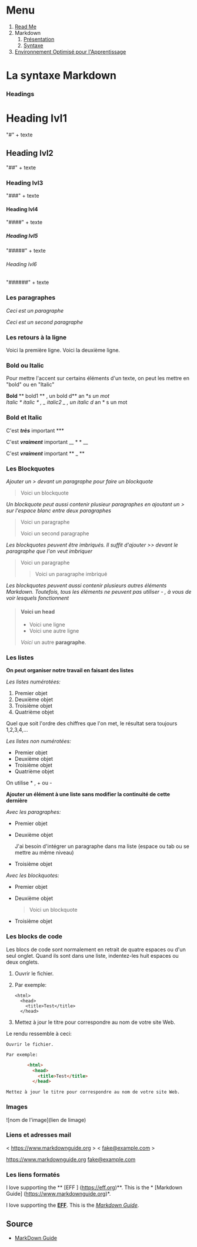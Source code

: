 # Menu
1. [Read Me](https://github.com/kevin-labtani/exercice-markdown)
1. Markdown
    1. [Présentation](https://github.com/kevin-labtani/exercice-markdown/blob/master/Markdown.md)
    1. [Syntaxe](https://github.com/kevin-labtani/exercice-markdown/blob/master/Markdown-Syntaxe.md)
1. [Environnement Optimisé pour l'Apprentissage](https://github.com/kevin-labtani/exercice-markdown/blob/master/EOA.md)


# La syntaxe Markdown


### Headings

# Heading lvl1 
"#" + texte

## Heading lvl2
"##" + texte

### Heading lvl3
"###" + texte

#### Heading lvl4
"####" + texte

##### Heading lvl5
"#####" + texte

###### Heading lvl6
"######" + texte


### Les paragraphes

*Ceci est un paragraphe*

*Ceci est un second paragraphe*


### Les retours à la ligne

Voici la première ligne.
Voici la deuxième ligne.


### Bold ou Italic

Pour mettre l'accent sur certains éléments d'un texte, on peut les mettre en "bold" ou en "Italic"

**Bold**   ** bold1 ** , un bold d** an **s un mot  
*Italic*   * italic * , _ italic2 _ , un italic d* an * s un mot


### Bold et Italic

C'est ***très*** important  ***

C'est __*vraiment*__ important    __ * * __

C'est **_vraiment_** important   ** _ **


### Les Blockquotes

*Ajouter un > devant un paragraphe pour faire un blockquote*

> Voici un blockquote

*Un blockquote peut aussi contenir plusieur paragraphes en ajoutant un > sur l'espace blanc entre deux paragraphes*

> Voici un paragraphe
>
> Voici un second paragraphe

*Les blockquotes peuvent être imbriqués. Il suffit d'ajouter >> devant le paragraphe que l'on veut imbriquer*

> Voici un paragraphe
>
>> Voici un paragraphe imbriqué

*Les blockquotes peuvent aussi contenir plusieurs autres éléments Markdown. Toutefois, tous les éléments ne peuvent pas utiliser - , à vous de voir lesquels fonctionnent* 

> #### Voici un head
>
> - Voici une ligne
> - Voici une autre ligne
>
>  *Voici* un autre **paragraphe**.


### Les listes

**On peut organiser notre travail en faisant des listes**

*Les listes numérotées:*

1. Premier objet
2. Deuxième objet
3. Troisième objet
4. Quatrième objet

Quel que soit l'ordre des chiffres que l'on met, le résultat sera toujours 1,2,3,4,...

*Les listes non numérotées:*

* Premier objet
* Deuxième objet
* Troisième objet
* Quatrième objet 

On utilise * , + ou -

**Ajouter un élément à une liste sans modifier la continuité de cette dernière**

*Avec les paragraphes:*

* Premier objet
* Deuxième objet

  J'ai besoin d'intégrer un paragraphe dans ma liste (espace ou tab ou se mettre au même niveau)

* Troisième objet

*Avec les blockquotes:*

* Premier objet
* Deuxième objet

  >Voici un blockquote

* Troisième objet


### Les blocks de code

Les blocs de code sont normalement en retrait de quatre espaces ou d'un seul onglet. Quand ils sont dans une liste, indentez-les huit espaces ou deux onglets.

1.  Ouvrir le fichier.
2.  Par exemple:

        <html>
          <head>
            <title>Test</title>
          </head>         

3.  Mettez à jour le titre pour correspondre au nom de votre site Web.

Le rendu ressemble à ceci:

    Ouvrir le fichier.

    Par exemple:

```html
        <html>
          <head>
            <title>Test</title>
          </head>
```         

    Mettez à jour le titre pour correspondre au nom de votre site Web.


### Images

![nom de l'image](lien de limage)


### Liens et adresses mail

< https://www.markdownguide.org >
< fake@example.com >

<https://www.markdownguide.org>
<fake@example.com>


### Les liens formatés

I love supporting the ** [EFF ] (https://eff.org)**.
This is the * [Markdown Guide] (https://www.markdownguide.org)*.

I love supporting the **[EFF](https://eff.org)**.
This is the *[Markdown Guide](https://www.markdownguide.org)*.


## Source 

* [MarkDown Guide](https://www.markdownguide.org/basic-syntax/)